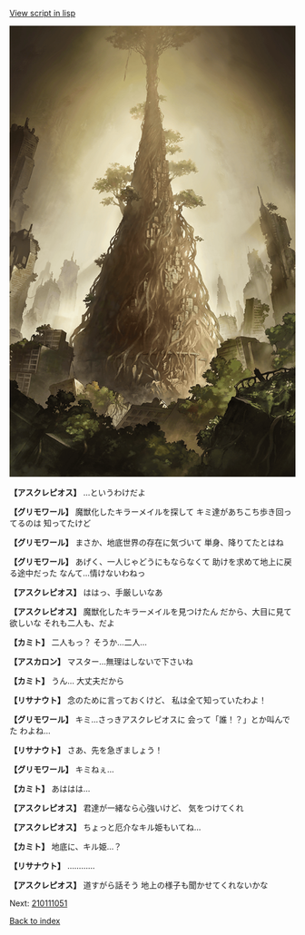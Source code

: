 [View script in lisp](../scripts/210111043.txt)

![in_underground_world.png](../images/backgrounds/in_underground_world.png)

**【アスクレピオス】**
…というわけだよ

**【グリモワール】**
魔獣化したキラーメイルを探して
キミ達があちこち歩き回ってるのは
知ってたけど

**【グリモワール】**
まさか、地底世界の存在に気づいて
単身、降りてたとはね

**【グリモワール】**
あげく、一人じゃどうにもならなくて
助けを求めて地上に戻る途中だった
なんて…情けないわねっ

**【アスクレピオス】**
ははっ、手厳しいなあ

**【アスクレピオス】**
魔獣化したキラーメイルを見つけたん
だから、大目に見て欲しいな
それも二人も、だよ

**【カミト】**
二人もっ？
そうか…二人…

**【アスカロン】**
マスター…無理はしないで下さいね

**【カミト】**
うん…
大丈夫だから

**【リサナウト】**
念のために言っておくけど、
私は全て知っていたわよ！

**【グリモワール】**
キミ…さっきアスクレピオスに
会って「誰！？」とか叫んでた
わよね…

**【リサナウト】**
さあ、先を急ぎましょう！

**【グリモワール】**
キミねぇ…

**【カミト】**
あははは…

**【アスクレピオス】**
君達が一緒なら心強いけど、
気をつけてくれ

**【アスクレピオス】**
ちょっと厄介なキル姫もいてね…

**【カミト】**
地底に、キル姫…？

**【リサナウト】**
…………

**【アスクレピオス】**
道すがら話そう
地上の様子も聞かせてくれないかな

Next: [210111051](210111051.md)

[Back to index](index.md)
